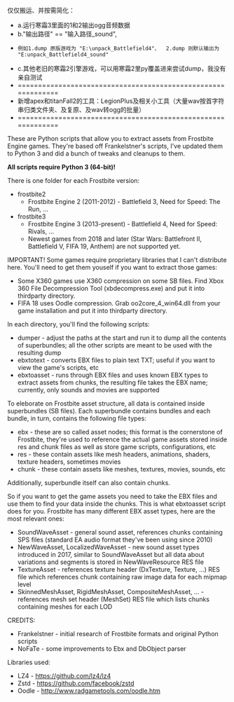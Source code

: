 仅仅搬运、并按需简化：  
* a.运行寒霜3里面的1和2输出ogg音频数据
* b."输出路径" == "输入路径_sound",
*     例如1.dump 原版游戏为 "E:\unpack_Battlefield4"、  2.dump 则默认输出为 "E:unpack_Battlefield4_sound"
* c.其他老旧的寒霜2引擎游戏，可以用寒霜2里py覆盖进来尝试dump，我没有亲自测试
* =============================================================
* 新增apex和titanFall2的工具：LegionPlus及相关小工具（大量wav按首字符串归类文件夹、及复原、及wav转ogg的批量）
* =============================================================


These are Python scripts that allow you to extract assets from Frostbite Engine games.
They're based off Frankelstner's scripts, I've updated them to Python 3 and did a bunch of tweaks and cleanups to them.

**All scripts require Python 3 (64-bit)!**

There is one folder for each Frostbite version:
 * frostbite2 
   * Frostbite Engine 2 (2011-2012) - Battlefield 3, Need for Speed: The Run, ...
 * frostbite3
   * Frostbite Engine 3 (2013-present) - Battlefield 4, Need for Speed: Rivals, ...
   * Newest games from 2018 and later (Star Wars: Battlefront II, Battlefield V, FIFA 19, Anthem) are not supported yet.
   
IMPORTANT! Some games require proprietary libraries that I can't distribute here. You'll need to get them youself if you want to extract those games:
 * Some X360 games use X360 compression on some SB files. Find Xbox 360 File Decompression Tool (xbdecompress.exe) and put it into thirdparty directory.
 * FIFA 18 uses Oodle compression. Grab oo2core_4_win64.dll from your game installation and put it into thirdparty directory.

In each directory, you'll find the following scripts:
 * dumper - adjust the paths at the start and run it to dump all the contents of superbundles; all the other scripts are meant to be used with the resulting dump
 * ebxtotext - converts EBX files to plain text TXT; useful if you want to view the game's scripts, etc
 * ebxtoasset - runs through EBX files and uses known EBX types to extract assets from chunks, the resulting file takes the EBX name; currently, only sounds and movies are supported

To eleborate on Frostbite asset structure, all data is contained inside superbundles (SB files). Each superbundle contains bundles and each bundle, in turn, contains the following file types:
 * ebx - these are so called asset nodes; this format is the cornerstone of Frostbite, they're used to reference the actual game assets stored inside res and chunk files as well as store game scripts, configurations, etc
 * res - these contain assets like mesh headers, animations, shaders, texture headers, sometimes movies
 * chunk - these contain assets like meshes, textures, movies, sounds, etc

Additionally, superbundle itself can also contain chunks.

So if you want to get the game assets you need to take the EBX files and use them to find your data inside the chunks. This is what ebxtoasset script does for you. Frostbite has many different EBX asset types, here are the most relevant ones:
 * SoundWaveAsset - general sound asset, references chunks containing SPS files (standard EA audio format they've been using since 2010)
 * NewWaveAsset, LocalizedWaveAsset - new sound asset types introduced in 2017, similar to SoundWaveAsset but all data about variations and segments is stored in NewWaveResource RES file
 * TextureAsset - references texture header (DxTexture, Texture, ...) RES file which references chunk containing raw image data for each mipmap level
 * SkinnedMeshAsset, RigidMeshAsset, CompositeMeshAsset, ... - references mesh set header (MeshSet) RES file which lists chunks containing meshes for each LOD

CREDITS:
 * Frankelstner - initial research of Frostbite formats and original Python scripts
 * NoFaTe - some improvements to Ebx and DbObject parser

Libraries used:
 * LZ4 - https://github.com/lz4/lz4
 * Zstd - https://github.com/facebook/zstd
 * Oodle - http://www.radgametools.com/oodle.htm
